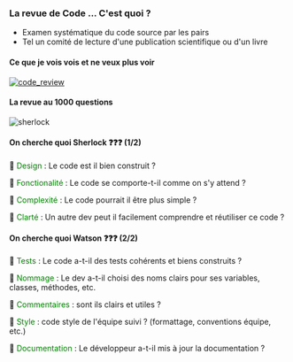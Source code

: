 ### La revue de Code ... C'est quoi ?
* Examen systématique du code source par les pairs <!-- .element: class="fragment" -->
* Tel un comité de lecture d'une publication scientifique ou d'un livre <!-- .element: class="fragment" -->

#### Ce que je vois vois et ne veux plus voir
[![code_review](https://img.youtube.com/vi/rR4n-0KYeKQ/0.jpg)](https://www.youtube.com/watch?v=rR4n-0KYeKQ)

#### La revue au 1000 questions
![sherlock](https://media.giphy.com/media/3o6ZtksqDdL9K3u4rC/giphy.gif)

#### On cherche quoi Sherlock ❓❓❓ (1/2)
<p class="fragment" align="left">
👀 <span style="color: green">Design</span> : Le code est il bien construit ?
</p>
<p class="fragment" align="left">
👀 <span style="color: green">Fonctionalité</span> : Le code se comporte-t-il comme on s'y attend ?
</p>
<p class="fragment" align="left">
👀 <span style="color: green">Complexité</span> : Le code pourrait il être plus simple ?
</p>
<p class="fragment" align="left">
👀 <span style="color: green">Clarté</span> : Un autre dev peut il facilement comprendre et réutiliser ce code ?
</p>

#### On cherche quoi Watson ❓❓❓ (2/2)
<p class="fragment" align="left">
👀 <span style="color: green">Tests</span> : Le code a-t-il des tests cohérents et biens construits ?
</p>
<p class="fragment" align="left">
👀 <span style="color: green">Nommage</span> : Le dev a-t-il choisi des noms clairs pour ses variables, classes, méthodes, etc.
</p>
<p class="fragment" align="left">
👀 <span style="color: green">Commentaires</span> : sont ils clairs et utiles ?
</p>
<p class="fragment" align="left">
👀 <span style="color: green">Style</span> : code style de l'équipe suivi ? (formattage, conventions équipe, etc.)
</p>
<p class="fragment" align="left">
👀 <span style="color: green">Documentation</span> : Le développeur a-t-il mis à jour la documentation ?
</p>